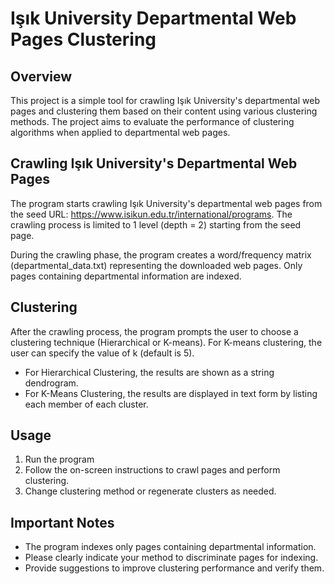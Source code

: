 # Işık University Departmental Web Pages Clustering
## Overview
This project is a simple tool for crawling Işık University's departmental web pages and clustering them based on their content using various clustering methods. The project aims to evaluate the performance of clustering algorithms when applied to departmental web pages.

## Crawling Işık University's Departmental Web Pages
The program starts crawling Işık University's departmental web pages from the seed URL: https://www.isikun.edu.tr/international/programs. The crawling process is limited to 1 level (depth = 2) starting from the seed page.

During the crawling phase, the program creates a word/frequency matrix (departmental_data.txt) representing the downloaded web pages. Only pages containing departmental information are indexed.

## Clustering
After the crawling process, the program prompts the user to choose a clustering technique (Hierarchical or K-means). For K-means clustering, the user can specify the value of k (default is 5).

- For Hierarchical Clustering, the results are shown as a string dendrogram.
- For K-Means Clustering, the results are displayed in text form by listing each member of each cluster.

## Usage
1. Run the program
2. Follow the on-screen instructions to crawl pages and perform clustering.
3. Change clustering method or regenerate clusters as needed.

## Important Notes
- The program indexes only pages containing departmental information.
- Please clearly indicate your method to discriminate pages for indexing.
- Provide suggestions to improve clustering performance and verify them.
